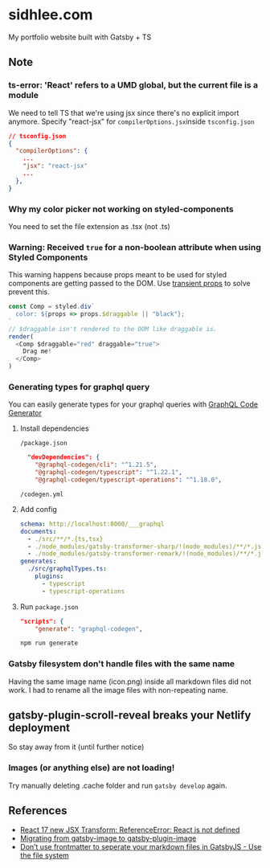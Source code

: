 # sidhlee.com

My portfolio website built with Gatsby + TS

## Note

### ts-error: 'React' refers to a UMD global, but the current file is a module

We need to tell TS that we're using jsx since there's no explicit import anymore. Specify "react-jsx" for `compilerOptions.jsx`inside `tsconfig.json`

```json
// tsconfig.json
{
  "compilerOptions": {
    ...
    "jsx": "react-jsx"
    ...
  },
}
```

### Why my color picker not working on styled-components

You need to set the file extension as .tsx (not .ts)

### Warning: Received `true` for a non-boolean attribute when using Styled Components

This warning happens because props meant to be used for styled components are getting passed to the DOM.
Use [transient props](https://styled-components.com/docs/api#transient-props) to solve prevent this.

```js
const Comp = styled.div`
  color: ${props => props.$draggable || "black"};
`
// $draggable isn't rendered to the DOM like draggable is.
render(
  <Comp $draggable="red" draggable="true">
    Drag me!
  </Comp>
)
```

### Generating types for graphql query

You can easily generate types for your graphql queries with [GraphQL Code Generator](https://www.graphql-code-generator.com/docs/integrations/gatsby)

1. Install dependencies

   `/package.json`

   ```json
     "devDependencies": {
       "@graphql-codegen/cli": "^1.21.5",
       "@graphql-codegen/typescript": "^1.22.1",
       "@graphql-codegen/typescript-operations": "^1.18.0",
   ```

   `/codegen.yml`

2. Add config

   ```yml
   schema: http://localhost:8000/___graphql
   documents:
     - ./src/**/*.{ts,tsx}
     - ./node_modules/gatsby-transformer-sharp/!(node_modules)/**/*.js
     - ./node_modules/gatsby-transformer-remark/!(node_modules)/**/*.js
   generates:
     ./src/graphqlTypes.ts:
       plugins:
         - typescript
         - typescript-operations
   ```

3. Run
   `package.json`

   ```json
   "scripts": {
       "generate": "graphql-codegen",

   ```

   ```bash
   npm run generate
   ```

### Gatsby filesystem don't handle files with the same name

Having the same image name (icon.png) inside all markdown files did not work.
I had to rename all the image files with non-repeating name.

## gatsby-plugin-scroll-reveal breaks your Netlify deployment

So stay away from it (until further notice)

### Images (or anything else) are not loading!

Try manually deleting .cache folder and run `gatsby develop` again.

## References

- [React 17 new JSX Transform: ReferenceError: React is not defined](https://github.com/gatsbyjs/gatsby/issues/28657)
- [Migrating from gatsby-image to gatsby-plugin-image](https://www.gatsbyjs.com/docs/reference/release-notes/image-migration-guide)
- [Don’t use frontmatter to seperate your markdown files in GatsbyJS - Use the file system](https://georgenance.com/dont-use-frontmatter-markdown-files-gatsby)
